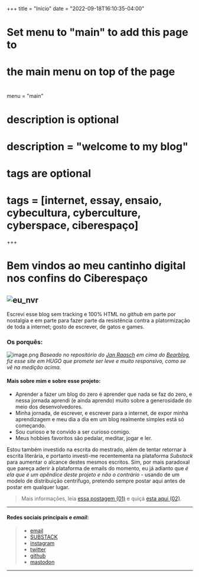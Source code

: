 +++
title = "Início"
date = "2022-09-18T16:10:35-04:00"

#
# Set menu to "main" to add this page to
# the main menu on top of the page
#
menu = "main"

#
# description is optional
#
# description = "welcome to my blog"

#
# tags are optional
#
# tags = [internet, essay, ensaio, cybecultura, cyberculture, cyberspace, ciberespaço]
+++
# Bem vindos ao meu cantinho digital nos confins do Ciberespaço

## ![eu_nvr](https://i.postimg.cc/KzYNpXsL/capa-w4lker.webp)
Escrevi esse blog sem tracking e 100% HTML no *github* em parte por nostalgia e em parte para fazer parte da resistência contra a platormização de toda a internet; gosto de escrever, de gatos e games.


### Os porquês:

![image.png](https://i.postimg.cc/RhvYBMBg/image.png)
*Baseado no repositório do [Jan Raasch](https://github.com/janraasch) em cima do [Bearblog](https://bearblog.dev/), fiz esse site em HUGO que promete ser leve e muito responsivo, como se vê na medição acima.* 
#### Mais sobre mim e sobre esse projeto:
- Aprender a fazer um blog do zero é aprender que nada se faz do zero, e nessa jornada aprendi (e ainda aprendo) muito sobre a generosidade do meio dos desenvolvedores.
- Minha jornada, de escrever, e escrever para a internet, de expor minha aprendizagem e meu dia a dia em um blog realmente simples está só começando.
- Sou curioso e te convido a ser curioso comigo.
- Meus hobbies favoritos são pedalar, meditar, jogar e ler. 

Estou também investido na escrita do mestrado, além de tentar retornar à escrita literária, e portanto investi-me recentementa na plataforma *Substack* para aumentar o alcance destes mesmos escritos. 
Sim, por mais paradoxal que pareça aderir à plataforma de emails do momento, eu já adianto que *é ela que é um apêndice deste projeto e não o contrário* - usando de um modelo de distribuição centrífugo, pretendo sempre postar aqui antes de postar em qualquer lugar. 

>Mais informações, leia [essa postagem (01)](https://w4lker.com.br/um-sopro-fresco-em-um-dia-quente/) e quiçá [esta aqui (02)](https://w4lker.com.br/sobre-esse-blog/).

---

#### Redes sociais principais e *email*:
>- [email](mailto:niilist@gmail.com)
>- [SUBSTACK](https://w4lker.substack.com/about)
>- [instagram](https://www.instagram.com/w4lker____/) 
>- [twitter](https://twitter.com/www4lker) 
>- [github](https://github.com/www4lker)
>- [mastodon](https://mastodon.social/@w4lker)

---
